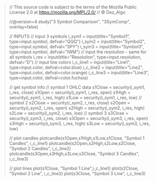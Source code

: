 > // This source code is subject to the terms of the Mozilla Public License 2.0 at https://mozilla.org/MPL/2.0/
> // © Dez_Algo
> 
> //@version=4
> study("3 Symbol Comparison", "3SymComp", overlay=false)
> 
> // INPUTS
> // input 3 symbols
> i_sym1 = input(title="Symbol1", type=input.symbol, defval="QQQ")
> i_sym2 = input(title="Symbol2", type=input.symbol, defval="SPY")
> i_sym3 = input(title="Symbol3", type=input.symbol, defval="IWM")
> // input the resolution - same for all symbols
> i_res = input(title="Resolution", type=input.resolution, defval="D")
> // input line colors
> i_c_line1 = input(title="Line1", type=input.color, defval=color.blue)
> i_c_line2 = input(title="Line2", type=input.color, defval=color.orange)
> i_c_line3 = input(title="Line3", type=input.color, defval=color.fuchsia)
> 
> // get symbol info
> // symbol 1 OHLC data
> s1Close = security(i_sym1, i_res, close)
> s1Open = security(i_sym1, i_res, open)
> s1High = security(i_sym1, i_res, high)
> s1Low = security(i_sym1, i_res, low)
> // symbol 2
> s2Close = security(i_sym2, i_res, close)
> s2Open = security(i_sym2, i_res, open)
> s2High = security(i_sym2, i_res, high)
> s2Low = security(i_sym2, i_res, low)
> // symbol 3
> s3Close = security(i_sym3, i_res, close)
> s3Open = security(i_sym3, i_res, open)
> s3High = security(i_sym3, i_res, high)
> s3Low = security(i_sym3, i_res, low)
> 
> // plot candles
> plotcandle(s1Open,s1High,s1Low,s1Close, "Symbol 1 Candles", i_c_line1)
> plotcandle(s2Open,s2High,s2Low,s2Close, "Symbol 2 Candles", i_c_line2)
> plotcandle(s3Open,s3High,s3Low,s3Close, "Symbol 3 Candles", i_c_line3)
> 
> // plot lines
> plot(s1Close, "Symbol 1 Line",i_c_line1)
> plot(s2Close, "Symbol 2 Line", i_c_line2)
> plot(s3Close, "Symbol 3 Line", i_c_line3)